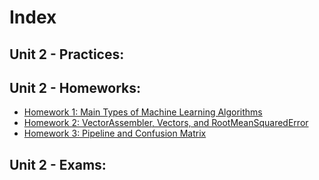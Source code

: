 # Index 

## Unit 2 - Practices:  
[](/Practices/Practice_1/README.md)  

## Unit 2 - Homeworks:  
* [Homework 1: Main Types of Machine Learning Algorithms](/Homeworks/README.md#homework-1)  
* [Homework 2: VectorAssembler, Vectors, and RootMeanSquaredError](/Homeworks/README.md#homework-2)
* [Homework 3: Pipeline and Confusion Matrix](/Homeworks/README.md#homework-3)

## Unit 2 - Exams:  

